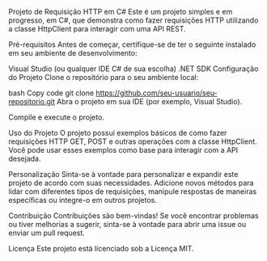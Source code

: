 Projeto de Requisição HTTP em C#
Este é um projeto simples e em progresso, em C#, que demonstra como fazer requisições HTTP utilizando a classe HttpClient para interagir com uma API REST.

Pré-requisitos
Antes de começar, certifique-se de ter o seguinte instalado em seu ambiente de desenvolvimento:

Visual Studio (ou qualquer IDE C# de sua escolha)
.NET SDK
Configuração do Projeto
Clone o repositório para o seu ambiente local:

bash
Copy code
git clone https://github.com/seu-usuario/seu-repositorio.git
Abra o projeto em sua IDE (por exemplo, Visual Studio).

Compile e execute o projeto.

Uso do Projeto
O projeto possui exemplos básicos de como fazer requisições HTTP GET, POST e outras operações com a classe HttpClient. Você pode usar esses exemplos como base para interagir com a API desejada.

Personalização
Sinta-se à vontade para personalizar e expandir este projeto de acordo com suas necessidades. Adicione novos métodos para lidar com diferentes tipos de requisições, manipule respostas de maneiras específicas ou integre-o em outros projetos.

Contribuição
Contribuições são bem-vindas! Se você encontrar problemas ou tiver melhorias a sugerir, sinta-se à vontade para abrir uma issue ou enviar um pull request.

Licença
Este projeto está licenciado sob a Licença MIT.